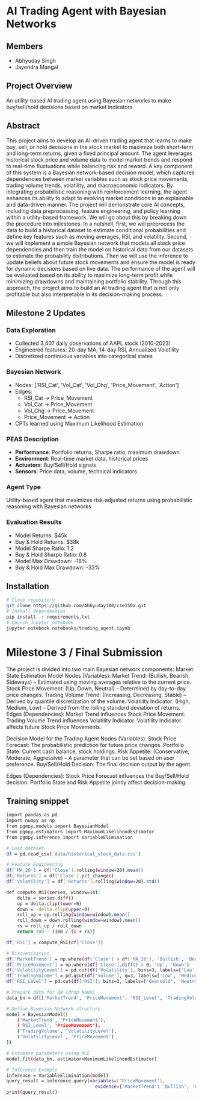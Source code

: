 # AI Trading Agent with Bayesian Networks

## Members
- Abhyuday Singh
- Jayendra Mangal

## Project Overview
An utility-based AI trading agent using Bayesian networks to make buy/sell/hold decisions based on market indicators.

## Abstract
This project aims to develop an AI-driven trading agent that learns to make buy, sell, or hold decisions in the stock market to maximize both short-term and long-term returns, given a fixed principal amount. The agent leverages historical stock price and volume data to model market trends and respond to real-time fluctuations while balancing risk and reward. A key component of this system is a Bayesian network-based decision model, which captures dependencies between market variables such as stock price movements, trading volume trends, volatility, and macroeconomic indicators. By integrating probabilistic reasoning with reinforcement learning, the agent enhances its ability to adapt to evolving market conditions in an explainable and data-driven manner.
The project will demonstrate core AI concepts, including data preprocessing, feature engineering, and policy learning within a utility-based framework. We will go about this by breaking down the procedure into milestones. In a nutshell, first, we will preprocess the data to build a historical dataset to estimate conditional probabilities and define key features such as moving averages, RSI, and volatility. Second, we will implement a simple Bayesian network that models all stock price dependencies and then train the model on historical data from our datasets to estimate the probability distributions. Then we will use the inference to update beliefs about future stock movements and ensure the model is ready for dynamic decisions based on live data. 
The performance of the agent will be evaluated based on its ability to maximize long-term profit while minimizing drawdowns and maintaining portfolio stability. Through this approach, the project aims to build an AI trading agent that is not only profitable but also interpretable in its decision-making process.


## Milestone 2 Updates

### Data Exploration
- Collected 3,407 daily observations of AAPL stock (2010-2023)
- Engineered features: 20-day MA, 14-day RSI, Annualized Volatility
- Discretized continuous variables into categorical states

### Bayesian Network
- Nodes: ['RSI_Cat', 'Vol_Cat', 'Vol_Chg', 'Price_Movement', 'Action']
- Edges:
  - RSI_Cat -> Price_Movement
  - Vol_Cat -> Price_Movement
  - Vol_Chg -> Price_Movement
  - Price_Movement -> Action
- CPTs learned using Maximum Likelihood Estimation

### PEAS Description
- **Performance**: Portfolio returns, Sharpe ratio, maximum drawdown
- **Environment**: Real-time market data, historical prices
- **Actuators**: Buy/Sell/Hold signals
- **Sensors**: Price data, volume, technical indicators

### Agent Type
Utility-based agent that maximizes risk-adjusted returns using probabilistic reasoning with Bayesian networks

### Evaluation Results
- Model Returns: $45k
- Buy & Hold Returns: $38k
- Model Sharpe Ratio: 1.2
- Buy & Hold Sharpe Ratio: 0.8
- Model Max Drawdown: -18%
- Buy & Hold Max Drawdown: -33%

## Installation
```bash
# Clone repository
git clone https://github.com/Abhyuday180/cse150a.git
# Install dependencies
pip install -r requirements.txt
# Launch Jupyter notebook
jupyter notebook notebooks/trading_agent.ipynb
```

# Milestone 3 / Final Submission
The project is divided into two main Bayesian network components:
Market State Estimation Model
Nodes (Variables):
Market Trend: (Bullish, Bearish, Sideways) – Estimated using moving averages relative to the current price.
Stock Price Movement: (Up, Down, Neutral) – Determined by day-to-day price changes.
Trading Volume Trend: (Increasing, Decreasing, Stable) – Derived by quantile discretization of the volume.
Volatility Indicator: (High, Medium, Low) – Derived from the rolling standard deviation of returns.
Edges (Dependencies):
Market Trend influences Stock Price Movement.
Trading Volume Trend influences Volatility Indicator.
Volatility Indicator affects future Stock Price Movements.


Decision Model for the Trading Agent
Nodes (Variables):
Stock Price Forecast: The probabilistic prediction for future price changes.
Portfolio State: Current cash balance, stock holdings.
Risk Appetite: (Conservative, Moderate, Aggressive) – A parameter that can be set based on user preference.
Buy/Sell/Hold Decision: The final decision output by the agent.

Edges (Dependencies):
Stock Price Forecast influences the Buy/Sell/Hold decision.
Portfolio State and Risk Appetite jointly affect decision-making.

## Training snippet
```bash
import pandas as pd
import numpy as np
from pgmpy.models import BayesianModel
from pgmpy.estimators import MaximumLikelihoodEstimator
from pgmpy.inference import VariableElimination

# Load dataset
df = pd.read_csv('data/historical_stock_data.csv')

# Feature Engineering
df['MA_20'] = df['Close'].rolling(window=20).mean()
df['Returns'] = df['Close'].pct_change()
df['Volatility'] = df['Returns'].rolling(window=20).std()

def compute_RSI(series, window=14):
    delta = series.diff()
    up = delta.clip(lower=0)
    down = -delta.clip(upper=0)
    roll_up = up.rolling(window=window).mean()
    roll_down = down.rolling(window=window).mean()
    rs = roll_up / roll_down
    return 100 - (100 / (1 + rs))

df['RSI'] = compute_RSI(df['Close'])

# Discretization
df['MarketTrend'] = np.where(df['Close'] > df['MA_20'], 'Bullish', 'Bearish')
df['PriceMovement'] = np.where(df['Close'].diff() > 0, 'Up', 'Down')
df['VolatilityLevel'] = pd.cut(df['Volatility'], bins=3, labels=['Low', 'Medium', 'High'])
df['TradingVolume'] = pd.qcut(df['Volume'], q=3, labels=['Low', 'Medium', 'High'])
df['RSI_Level'] = pd.cut(df['RSI'], bins=3, labels=['Oversold', 'Neutral', 'Overbought'])

# Prepare data for BN (drop NaNs)
data_bn = df[['MarketTrend', 'PriceMovement', 'RSI_Level', 'TradingVolume', 'VolatilityLevel']].dropna()

# Define Bayesian Network structure
model = BayesianModel([
    ('MarketTrend', 'PriceMovement'),
    ('RSI_Level', 'PriceMovement'),
    ('TradingVolume', 'VolatilityLevel'),
    ('VolatilityLevel', 'PriceMovement')
])

# Estimate parameters using MLE
model.fit(data_bn, estimator=MaximumLikelihoodEstimator)

# Inference Example
inference = VariableElimination(model)
query_result = inference.query(variables=['PriceMovement'],
                                 evidence={'MarketTrend': 'Bullish', 'RSI_Level': 'Neutral', 'VolatilityLevel': 'Low'})
print(query_result)

```
